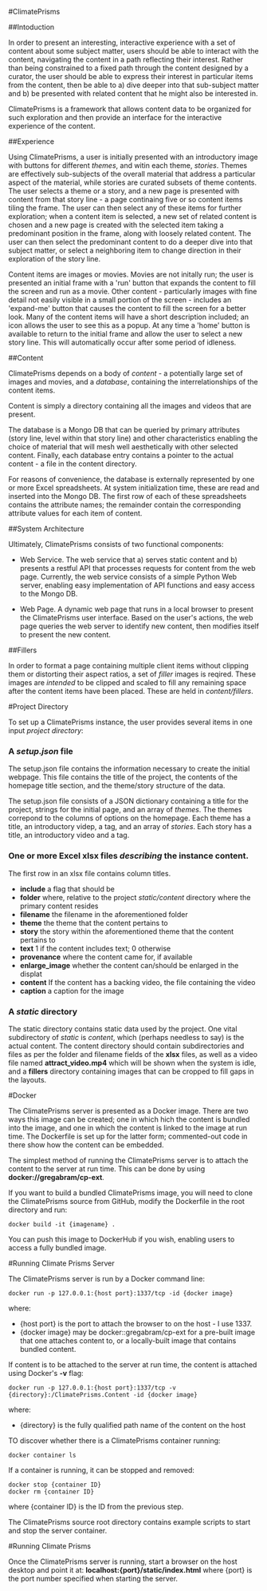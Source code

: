 #ClimatePrisms

##Intoduction

In order to present an interesting, interactive experience with a set of content about some subject matter, users should be able to interact with the content, navigating the content in a path reflecting their interest.  Rather than being constrained to a fixed path through the content designed by a curator, the user should be able to express their interest in particular items from the content, then be able to a) dive deeper into that sub-subject matter and b) be presented with related content that he might also be interested in.   

ClimatePrisms is a framework that allows content data to be organized for such exploration and then provide an interface for the interactive experience of the content.   

##Experience

Using ClimatePrisms, a user is initially presented with an introductory image with buttons for different *themes*, and witin each theme, *stories*.  Themes are effectively sub-subjects of the overall material that address a particular aspect of the material, while stories are curated subsets of theme contents.   The user selects a theme or a story, and a new page is presented with content from that story line - a page continaing five or so content items tiling the frame.  The user can then select any of these items for further exploration; when a content item is selected, a new set of related content is chosen and a new page is created with the selected item taking a predominant position in the frame, along with loosely related content.  The user can then select the predominant content to do a deeper dive into that subject matter, or select a neighboring item to change direction in their exploration of the story line.

Content items are images or movies.   Movies are not initally run; the user is presented an initial frame with a 'run' button that expands the content to fill the screen and run as a movie.  Other content - particularly images with fine detail not easily visible in a small portion of the screen - includes an 'expand-me' button that causes the content to fill the screen for a better look.   Many of the content items will have a short description included; an icon allows the user to see this as a popup.   At any time a 'home' button is available to return to the initial frame and allow the user to select a new story line.   This will automatically occur after some period of idleness.

##Content

ClimatePrisms depends on a body of *content* - a potentially large set of images and movies, and a *database*, containing the interrelationships of the content items.  

Content is simply a directory containing all the images and videos that are present.  

The database is a Mongo DB that can be queried by primary attributes (story line, level within that story line) and other characteristics enabling the choice of material that will mesh well aesthetically with other selected content.   Finally, each database entry contains a pointer to the actual content - a file in the content directory.

For reasons of convenience, the database is externally represented by one or more Excel spreadsheets.  At system initialization time, these are read and inserted into the Mongo DB.  The first row of each of these spreadsheets contains the attribute names; the remainder contain the corresponding attribute values for each item of content.

##System Architecture

Ultimately, ClimatePrisms consists of two functional components:

+ Web Service.  The web service that a) serves static content and b) presents a restful API that processes requests for content from the web page.  Currently, the web service consists of a simple Python Web server, enabling easy implementation of API functions and easy access to the Mongo DB.

+ Web Page.  A dynamic web page that runs in a local browser to present the ClimatePrisms user interface.   Based on the user's actions, the web page queries the web server to identify new content, then modifies itself to present the new content.

##Fillers

In order to format a page containing multiple client items without clipping them or distorting their aspect ratios, a set of *filler* images is reqired.   These images are *intended* to be clipped and scaled to fill any remaining space after the content items have been placed.   These are held in _content/fillers_.

#Project Directory

To set up a ClimatePrisms instance, the user provides several items in one input *project directory*:

### A *setup.json* file 

The setup.json file contains the information necessary to create the initial webpage.   This file contains the title of the project, the contents of the homepage title section, and the theme/story structure of the data.

The setup.json file consists of a JSON dictionary containing a title for the project, strings for the initial page, and an array of *themes*. The themes correpond to the columns of options on the homepage.   Each theme has a title, an introductory videp, a tag, and an array of *stories*. Each story has a title, an introductory video and a tag.
	
### One or more Excel xlsx files *describing* the instance content.   

The first row in an xlsx file contains column titles.   

* **include** a flag that should be
* **folder**  where, relative to the project *static/content* directory where the primary content resides
* **filename** the filename in the aforementioned folder
* **theme** the theme that the content pertains to
* **story** the story within the aforementioned theme that the content pertains to
* **text** 1 if the content includes text; 0 otherwise
* **provenance** where the content came for, if available
* **enlarge_image** whether the content can/should be enlarged in the displat
* **content** If the content has a backing video, the file containing the video
* **caption** a caption for the image

### A *static* directory

The static directory contains static data used by the project.   One vital subdirectory of *static* is *content*, which (perhaps needless to say) is the actual content.  The content directory should contain subdirectories and files as per the folder and filename fields of the **xlsx** files, as well as a video file named **attract_video.mp4** which will be shown when the system is idle, and a **fillers** directory containing images that can be cropped to fill gaps in the layouts.

#Docker

The ClimatePrisms server is presented as a Docker image.   There are two ways this image can be created; one in which hich the content is bundled into the image, and one in which the content is linked to the image at run time.   The Dockerfile is set up for the latter form; commented-out code in there show how the content can be embedded.

The simplest method of running the ClimatePrisms server is to attach the content to the server at run time.  This can be done by using **docker://gregabram/cp-ext**.

If you want to build a bundled ClimatePrisms image, you will need to clone the ClimatePrisms source from GitHub, modify the Dockerfile in the root directory and run: 

	docker build -it {imagename} .
	
You can push this image to DockerHub if you wish, enabling users to access a fully bundled image.

#Running Climate Prisms Server


The ClimatePrisms server is run by a Docker command line:

	docker run -p 127.0.0.1:{host port}:1337/tcp -id {docker image}
	
where:

* {host port} is the port to attach the browser to on the host - I use 1337.
* {docker image} may be docker::gregabram/cp-ext for a pre-built image that one attaches content to, or a locally-built image that contains bundled content. 
	
If content is to be attached to the server at run time, the content is attached using Docker's **-v** flag:

	docker run -p 127.0.0.1:{host port}:1337/tcp -v {directory}:/ClimatePrisms.Content -id {docker image}

where:

* {directory} is the fully qualified path name of the content on the host

TO discover whether there is a ClimatePrisms container running:

	docker container ls
	
If a container is running, it can be stopped and removed:

	docker stop {container ID}
	docker rm {container ID}

where {container ID} is the ID from the previous step.

The ClimatePrisms source root directory contains example scripts to start and stop the server container.

#Running Climate Prisms

Once the ClimatePrisms server is running, start a browser on the host desktop and point it at: **localhost:{port}/static/index.html**  where {port} is the port number specified when starting the server.